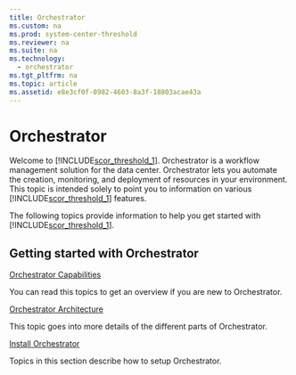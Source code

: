 ```yaml
---
title: Orchestrator
ms.custom: na
ms.prod: system-center-threshold
ms.reviewer: na
ms.suite: na
ms.technology: 
  - orchestrator
ms.tgt_pltfrm: na
ms.topic: article
ms.assetid: e8e3cf0f-0982-4603-8a3f-18803acae43a
---
```

# Orchestrator
Welcome to [!INCLUDE[scor_threshold_1](Token/scor_threshold_1_md.md)]. Orchestrator is a workflow management solution for the data center. Orchestrator lets you automate the creation, monitoring, and deployment of resources in your environment. This topic is intended solely to point you to information on various [!INCLUDE[scor_threshold_1](Token/scor_threshold_1_md.md)] features.

The following topics provide information to help you get started with [!INCLUDE[scor_threshold_1](Token/scor_threshold_1_md.md)].

## Getting started with Orchestrator
[Orchestrator Capabilities](Orchestrator-Capabilities.md)

You can  read this topics to get an overview if you are new to Orchestrator.

[Orchestrator Architecture](Orchestrator-Architecture.md)

This topic goes into more details of the different  parts of Orchestrator.

[Install Orchestrator](Install-Orchestrator.md)

Topics in this section describe how to setup Orchestrator.


